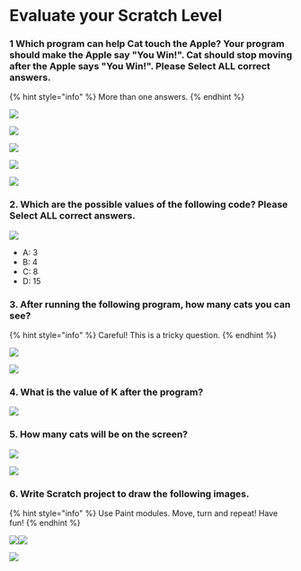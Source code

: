 # Evaluate your Scratch Level



### 1   Which program can help Cat touch the Apple? Your program should make the Apple say "You Win!".  Cat should stop moving after the Apple says "You Win!".  Please Select **ALL** correct answers. 

{% hint style="info" %}
More than one answers. 
{% endhint %}

![](../.gitbook/assets/screenshot-2019-09-08-09.44.07.png)

![](../.gitbook/assets/screenshot-2019-09-08-10.18.25.png)

![](../.gitbook/assets/screenshot-2019-09-08-10.28.07.png)

![](../.gitbook/assets/screenshot-2019-09-08-10.28.24.png)

![](../.gitbook/assets/screenshot-2019-09-08-10.32.19.png)

### 2. Which are the possible values of the following code? Please Select **ALL** correct answers. 

![](../.gitbook/assets/screenshot-2019-09-08-10.56.28.png)

* A: 3
* B: 4
* C: 8
* D: 15

### 3. After running the following program, how many cats you can see?

{% hint style="info" %}
Careful! This is a tricky question. 
{% endhint %}

![](../.gitbook/assets/screenshot-2019-09-08-11.03.57.png)

![](../.gitbook/assets/screenshot-2019-09-08-11.02.35.png)

### 4. What is the value of K after the program?

![](../.gitbook/assets/screenshot-2019-09-08-11.11.31.png)

### 5. How many cats will be on the screen?

![](../.gitbook/assets/screenshot-2019-09-08-11.03.57.png)

![](../.gitbook/assets/screenshot-2019-09-08-11.25.26.png)

### 6. Write Scratch project to draw the following images. 

{% hint style="info" %}
Use Paint modules. Move, turn and repeat!  Have fun! 
{% endhint %}

![](https://lh3.googleusercontent.com/gke4RSZ8-3KZvfuP8OTkpzTtvELGNPzXOcbmAwv5bMZrExurHDLKPi_yIdxfIDpqGg9Jb3_L3rNs-ORa6w253MBCUKj6cQvd485U_Skk7unovq1sTT9v4BOpaiYVdmduzlb83Kub)![](https://lh6.googleusercontent.com/3-hhDabJ8f3qMkv5-T9Q5ey9xqrVZxnnTaDAdeTRcsTLnWlvd9tzWz7UbpOvQyYzosF0sKCfxBdjj-C7ynJDHKp6S4esHu_yWi3Fr1qePyyIteDT0IuwHsAXWTKiG9mptVs58ZDo)

![](https://lh3.googleusercontent.com/okSDNOKivPS0nnPhWrKWmIhzEAXlMEw6nDWApE820uIB1TNPGo9j0PSskw9NDW3GGcxe71wJCdhFA5HjmWJ-OUk4xMa_jazjbLIZgUzRxoxpbdSGrjI3Csm2rDo-74TWKmXgoowU)



